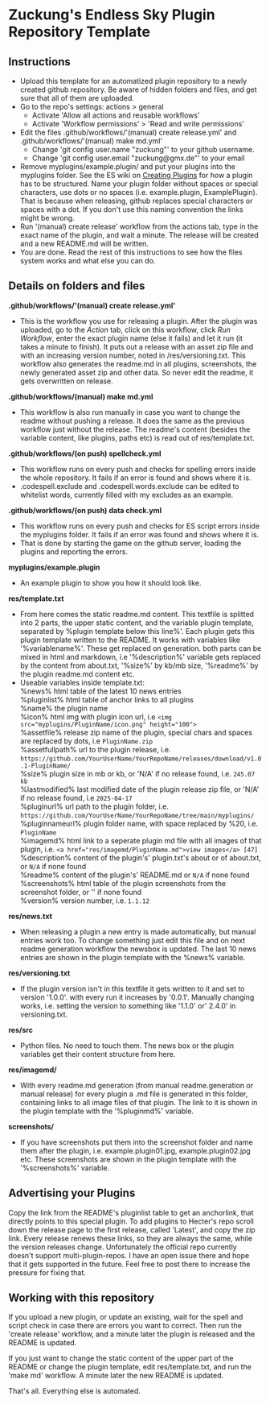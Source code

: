 # **Zuckung's Endless Sky Plugin Repository Template**

## Instructions

<ul>
  <li>Upload this template for an automatized plugin repository to a newly created github repository. Be aware of hidden folders and files, and get sure that all of them are uploaded.</li>
  <li>Go to the repo's settings: actions > general
    <ul>
        <li>Activate 'Allow all actions and reusable workflows'</li>
        <li>Activate 'Workflow permissions' > 'Read and write permissions'</li>
    </ul>
  </li>
  <li>Edit the files .github/workflows/'(manual) create release.yml' and .github/workflows/'(manual) make md.yml'
    <ul>
      <li>Change 'git config user.name "zuckung"' to your github username.</li>
      <li>Change 'git config user.email "zuckung@gmx.de"' to your email</li>
    </ul>
  </li>
  <li>Remove myplugins/example.plugin/ and put your plugins into the myplugins folder. See the ES wiki on <a href='https://github.com/endless-sky/endless-sky/wiki/CreatingPlugins'>Creating Plugins</a> for how a plugin has to be structured. Name your plugin folder without spaces or special characters, use dots or no spaces (i.e. example.plugin, ExamplePlugin). That is because when releasing, github replaces special characters or spaces with a dot. If you don't use this naming convention the links might be wrong.</li>
  <li>Run '(manual) create release' workflow from the actions tab, type in the exact name of the plugin, and wait a minute. The release will be created and a new README.md will be written.</li>
  <li>You are done. Read the rest of this instructions to see how the files system works and what else you can do.</li>
</ul>

## Details on folders and files

**.github/workflows/'(manual) create release.yml'**
<ul>
  <li>This is the workflow you use for releasing a plugin. After the plugin was uploaded, go to the <i>Action</i> tab, click on this workflow, click <i>Run Workflow</i>, enter the exact plugin name (else it fails) and let it run (it takes a minute to finish). It puts out a release with an asset zip file and with an increasing version number, noted in /res/versioning.txt. This workflow also generates the readme.md in all plugins, screenshots, the newly generated asset zip and other data. So never edit the readme, it gets overwritten on release.</li>
</ul>    
    
**.github/workflows/(manual) make md.yml**
<ul>
  <li>This workflow is also run manually in case you want to change the readme without pushing a release. It does the same as the previous workflow just without the release. The readme's content (besides the variable content, like plugins, paths etc) is read out of res/template.txt.</li>
</ul>

**.github/workflows/(on push) spellcheck.yml**
<ul>
  <li>This workflow runs on every push and checks for spelling errors inside the whole repository. It fails if an error is found and shows where it is.</li>
  <li>.codespell.exclude and .codespell.words.exclude can be edited to whitelist words, currently filled with my excludes as an example.</li>
</ul>

**.github/workflows/(on push) data check.yml**
<ul>
  <li>This workflow runs on every push and checks for ES script errors inside the myplugins folder. It fails if an error was found and shows where it is.</li>
  <li>That is done by starting the game on the github server, loading the plugins and reporting the errors.</li>
</ul>

**myplugins/example.plugin**
<ul>
  <li>An example plugin to show you how it should look like.</li>
</ul>

**res/template.txt**
<ul>
  <li>From here comes the static readme.md content. This textfile is splitted into 2 parts, the upper static content, and the variable plugin template, separated by %plugin template below this line%'. Each plugin gets this plugin template written to the README. It works with variables like '%variablename%'. These get replaced on generation. both parts can be mixed in html and markdown, i.e '%description%' variable gets replaced by the content from about.txt, '%size%' by kb/mb size, '%readme%' by the plugin readme.md content etc.</li>
<li>Useable variables inside template.txt:<br>
%news%           html table of the latest 10 news entries<br>
%pluginlist%     html table of anchor links to all plugins<br>
%name%           the plugin name<br>
%icon%           html img with plugin icon url, i.e <code>&ltimg src="myplugins/PluginName/icon.png" height="100"&gt</code><br>
%assetfile%      release zip name of the plugin, special chars and spaces are replaced by dots, i.e <code>PluginName.zip</code><br>
%assetfullpath%  url to the plugin release, i.e. <code>https://github.com/YourUserName/YourRepoName/releases/download/v1.0.1-PluginName/</code><br>
%size%           plugin size in mb or kb, or 'N/A' if no release found, i.e. <code>245.07 kb</code><br>
%lastmodified%   last modified date of the plugin release zip file, or 'N/A' if no release found, i.e <code>2025-04-17</code><br>
%pluginurl%      url path to the plugin folder, i.e. <code>https://github.com/YourUserName/YourRepoName/tree/main/myplugins/</code><br>
%pluginnameurl%  plugin folder name, with space replaced by %20, i.e. <code>PluginName</code><br>
%imagemd%        html link to a seperate plugin md file with all images of that plugin, i.e. <code>&lta href="res/imagemd/PluginName.md"&gtview images&lt/a&gt [47]</code><br>
%description%    content of the plugin's' plugin.txt's about or of about.txt, or <code>N/A</code> if none found<br>
%readme%         content of the plugin's' README.md or <code>N/A</code> if none found<br>
%screenshots%    html table of the plugin screenshots from the screenshot folder, or '' if none found<br>
%version%        version number, i.e. <code>1.1.12</code></li>
</ul>

**res/news.txt**
<ul>
  <li>When releasing a plugin a new entry is made automatically, but manual entries work too. To change something just edit this file and on next readme generation workflow the newsbox is updated. The last 10 news entries are shown in the plugin template with the %news% variable.</li>
</ul>

**res/versioning.txt**
<ul>
  <li>If the plugin version isn't in this textfile it gets written to it and set to version '1.0.0'. with every run it increases by '0.0.1'. Manually changing works, i.e. setting the version to something like '1.1.0' or' 2.4.0' in versioning.txt.</li>
</ul>

**res/src**
<ul>
  <li>Python files. No need to touch them. The news box or the plugin variables get their content structure from here.</li>
</ul>

**res/imagemd/**
<ul>
  <li>With every readme.md generation (from manual readme.generation or manual release) for every plugin a .md file is generated in this folder, containing links to all image files of that plugin. The link to it is shown in the plugin template with the '%pluginmd%' variable.</li>
</ul>

**screenshots/**
<ul>
  <li>If you have screenshots put them into the screenshot folder and name them after the plugin, i.e. example.plugin01.jpg, example.plugin02.jpg etc. These screenshots are shown in the plugin template with the '%screenshots%' variable.</li>
</ul>


## Advertising your Plugins

Copy the link from the README's pluginlist table to get an anchorlink, that directly points to this special plugin. To add plugins to Hecter's repo scroll down the release page to the first release, called 'Latest', and copy the zip link. Every release renews these links, so they are always the same, while the version releases change. Unfortunately the official repo currently doesn't support multi-plugin-repos. I have an open issue there and hope that it gets supported in the future. Feel free to post there to increase the pressure for fixing that.


## Working with this repository

If you upload a new plugin, or update an existing, wait for the spell and script check in case there are errors you want to correct. Then run the 'create release' workflow, and a minute later the plugin is released and the README is updated.

If you just want to change the static content of the upper part of the README or change the plugin template, edit res/template.txt, and run the 'make md' workflow. A minute later the new README is updated.

That's all. Everything else is automated.
